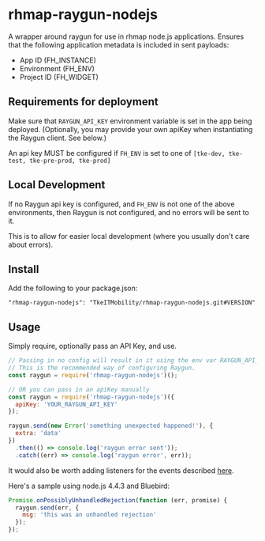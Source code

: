 # rhmap-raygun-nodejs

A wrapper around raygun for use in rhmap node.js applications. Ensures that
the following application metadata is included in sent payloads:

* App ID (FH_INSTANCE)
* Environment (FH_ENV)
* Project ID (FH_WIDGET)

## Requirements for deployment
Make sure that `RAYGUN_API_KEY` environment variable is set in the app being deployed.
(Optionally, you may provide your own apiKey when instantiating the Raygun client. See below.)

An api key MUST be configured if `FH_ENV` is set to one of `[tke-dev, tke-test, tke-pre-prod, tke-prod]`

## Local Development
If no Raygun api key is configured, and `FH_ENV` is not one of the above environments, then Raygun is not 
configured, and no errors will be sent to it.

This is to allow for easier local development (where you usually don't care about errors).

## Install

Add the following to your package.json:

```
"rhmap-raygun-nodejs": "TkeITMobility/rhmap-raygun-nodejs.git#VERSION"
```

## Usage

Simply require, optionally pass an API Key, and use.

```js
// Passing in no config will result in it using the env var RAYGUN_API_KEY by default.
// This is the recommended way of configuring Raygun.
const raygun = require('rhmap-raygun-nodejs')();

// OR you can pass in an apiKey manually
const raygun = require('rhmap-raygun-nodejs')({
  apiKey: 'YOUR_RAYGUN_API_KEY'
});

raygun.send(new Error('something unexpected happened!'), {
  extra: 'data'
})
  .then(() => console.log('raygun error sent'));
  .catch((err) => console.log('raygun error', err));
```

It would also be worth adding listeners for the events described [here](http://bluebirdjs.com/docs/api/error-management-configuration.html#global-rejection-events).

Here's a sample using node.js 4.4.3 and Bluebird:

```js
Promise.onPossiblyUnhandledRejection(function (err, promise) {
  raygun.send(err, {
    msg: 'this was an unhandled rejection'
  });
});
```
